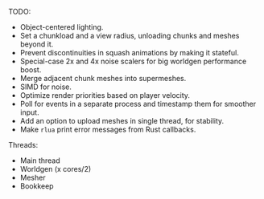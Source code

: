 
TODO:

- Object-centered lighting.
- Set a chunkload and a view radius, unloading chunks and meshes beyond it.
- Prevent discontinuities in squash animations by making it stateful.
- Special-case 2x and 4x noise scalers for big worldgen performance boost.
- Merge adjacent chunk meshes into supermeshes.
- SIMD for noise.
- Optimize render priorities based on player velocity.
- Poll for events in a separate process and timestamp them for smoother input.
- Add an option to upload meshes in single thread, for stability.
- Make `rlua` print error messages from Rust callbacks.

Threads:

- Main thread
- Worldgen (x cores/2)
- Mesher
- Bookkeep
